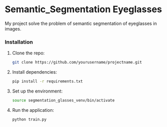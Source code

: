 # Semantic_Segmentation Eyeglasses

My project solve the problem of semantic segmentation of eyeglasses in images.

### Installation

1. Clone the repo:

    ```bash
    git clone https://github.com/yourusername/projectname.git
    ```

2. Install dependencies:

    ```bash
    pip install -r requirements.txt
    ```

3. Set up the environment:

    ```bash
    source segmentation_glasses_venv/bin/activate
    ```

4. Run the application:

    ```bash
    python train.py
    ```
